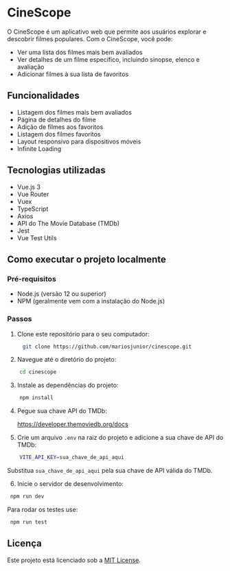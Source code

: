 # CineScope

O CineScope é um aplicativo web que permite aos usuários explorar e descobrir filmes populares. Com o CineScope, você pode:

- Ver uma lista dos filmes mais bem avaliados
- Ver detalhes de um filme específico, incluindo sinopse, elenco e avaliação
- Adicionar filmes à sua lista de favoritos

## Funcionalidades

- Listagem dos filmes mais bem avaliados
- Página de detalhes do filme
- Adição de filmes aos favoritos
- Listagem dos filmes favoritos
- Layout responsivo para dispositivos móveis
- Infinite Loading

## Tecnologias utilizadas

- Vue.js 3
- Vue Router
- Vuex
- TypeScript
- Axios
- API do The Movie Database (TMDb)
- Jest
- Vue Test Utils

## Como executar o projeto localmente

### Pré-requisitos

- Node.js (versão 12 ou superior)
- NPM (geralmente vem com a instalação do Node.js)

### Passos

1. Clone este repositório para o seu computador:

```sh
     git clone https://github.com/mariosjunior/cinescope.git
```

2. Navegue até o diretório do projeto:

```sh
    cd cinescope
```

3. Instale as dependências do projeto:

```sh
    npm install
```

4. Pegue sua chave API do TMDb:

   
   https://developer.themoviedb.org/docs
   

5. Crie um arquivo `.env` na raiz do projeto e adicione a sua chave de API do TMDb:

```sh
    VITE_API_KEY=sua_chave_de_api_aqui
```

Substitua `sua_chave_de_api_aqui` pela sua chave de API válida do TMDb. 

6. Inicie o servidor de desenvolvimento:

```sh
 npm run dev
```

Para rodar os testes use:

```sh
 npm run test
```

## Licença

Este projeto está licenciado sob a [MIT License](https://opensource.org/licenses/MIT).
